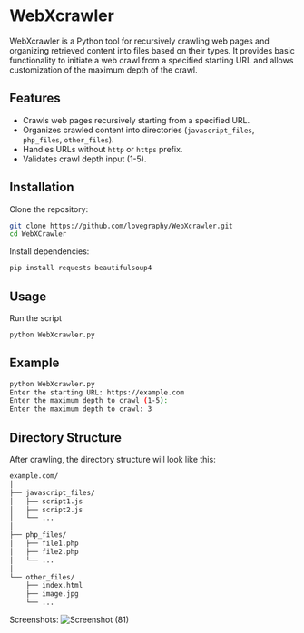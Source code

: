# WebXcrawler

WebXcrawler is a Python tool for recursively crawling web pages and organizing retrieved content into files based on their types. It provides basic functionality to initiate a web crawl from a specified starting URL and allows customization of the maximum depth of the crawl.


## Features

- Crawls web pages recursively starting from a specified URL.
- Organizes crawled content into directories (`javascript_files`, `php_files`, `other_files`).
- Handles URLs without `http` or `https` prefix.
- Validates crawl depth input (1-5).

## Installation

Clone the repository:

```bash
git clone https://github.com/lovegraphy/WebXcrawler.git
cd WebXCrawler
```
Install dependencies:
```bash
pip install requests beautifulsoup4
```
## Usage
Run the script
```bash
python WebXcrawler.py
```
## Example
```bash
python WebXcrawler.py
Enter the starting URL: https://example.com
Enter the maximum depth to crawl (1-5):
Enter the maximum depth to crawl: 3
```
## Directory Structure
After crawling, the directory structure will look like this:
```bash
example.com/
│
├── javascript_files/
│   ├── script1.js
│   ├── script2.js
│   └── ...
│
├── php_files/
│   ├── file1.php
│   ├── file2.php
│   └── ...
│
└── other_files/
    ├── index.html
    ├── image.jpg
    └── ...

```
Screenshots:
![Screenshot (81)](https://github.com/Lovegraphy/WebXcrawler/assets/108510677/ecfdc069-4555-4c30-87fa-4937cf2ee7d9)
